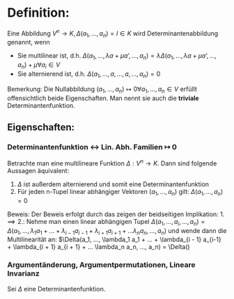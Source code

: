 # Definition:
Eine Abbildung $V^n \rightarrow K, \Delta (a_1, …, a_n) = l \in K$ wird Determinantenabbildung genannt, wenn 
- Sie multilinear ist, d.h. $\Delta(a_1, …,\lambda a + \mu a‘,…, a_n) = \lambda \Delta(a_1, …, \lambda a + \mu a‘, …, a_n) + \mu  \forall a_i \in V$ 
 - Sie alternierend ist, d.h. $\Delta (a_1, …, a, …, a, …, a_n)= 0$

Bemerkung: 
Die Nullabbildung $(a_1, …, a_n) \mapsto 0 \forall a_1, …, a_n \in V$ erfüllt offensichtlich beide Eigenschaften. Man nennt sie auch die **triviale** Determinantenfunktion.
## Eigenschaften:

### Determinantenfunktion <-> Lin. Abh. Familien $\mapsto$ 0
Betrachte man eine multilineare Funktion $\Delta : V^n \rightarrow K$. Dann sind folgende Aussagen äquivalent:
1. $\Delta$ ist außerdem alternierend und somit eine Determinantenfunktion
2. Für jeden n-Tupel linear abhängiger Vektoren $(a_1, …, a_n)$ gilt: $\Delta (a_1,…, a_n) = 0$

Beweis:
Der Beweis erfolgt durch das zeigen der beidseitigen Implikation:
$1. \implies 2.:$ Nehme man einen linear abhängigen Tupel
$\Delta (a_1, …, a_i, …,  a_n) = \Delta(a_1, …, \lambda_1 a_1 + … + \lambda_{i - 1} a_{i-1} + \lambda_{i + 1} a_{i + 1} + … \lambda_n a_n, …, a_n)$
und wende dann die Multilinearität an:
$\Delta(a_1, …, \lambda_1 a_1 + … + \lambda_{i - 1} a_{i-1} + \lambda_{i + 1} a_{i + 1} + … \lambda_n a_n, …, a_n) = \Delta() 
### Argumentänderung, Argumentpermutationen, Lineare Invarianz
Sei $\Delta$ eine Determinantenfunktion.
